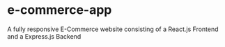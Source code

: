 # e-commerce-app
A fully responsive E-Commerce website consisting of a React.js Frontend and a Express.js Backend
